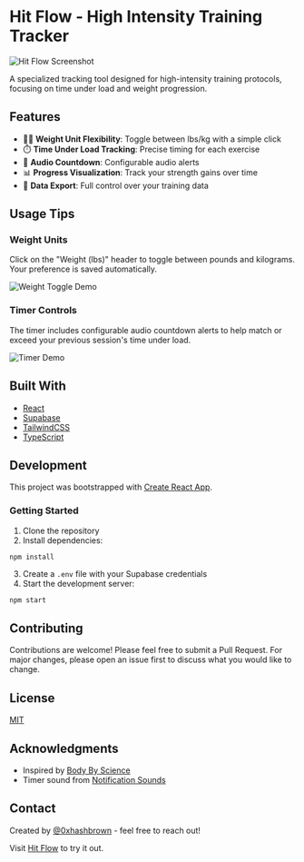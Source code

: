 # Hit Flow - High Intensity Training Tracker

![Hit Flow Screenshot](https://hitflow.xyz/screen-shot.png)

A specialized tracking tool designed for high-intensity training protocols, focusing on time under load and weight progression.

## Features

- 🏋️‍♂️ **Weight Unit Flexibility**: Toggle between lbs/kg with a simple click
- ⏱️ **Time Under Load Tracking**: Precise timing for each exercise
- 🔔 **Audio Countdown**: Configurable audio alerts
- 📊 **Progress Visualization**: Track your strength gains over time
- 💾 **Data Export**: Full control over your training data

## Usage Tips

### Weight Units
Click on the "Weight (lbs)" header to toggle between pounds and kilograms. Your preference is saved automatically.

![Weight Toggle Demo](https://hitflow.xyz/weight-toggle.gif)

### Timer Controls
The timer includes configurable audio countdown alerts to help match or exceed your previous session's time under load.

![Timer Demo](https://hitflow.xyz/timer-demo.gif)

## Built With

- [React](https://reactjs.org/)
- [Supabase](https://supabase.com/)
- [TailwindCSS](https://tailwindcss.com/)
- [TypeScript](https://www.typescriptlang.org/)

## Development

This project was bootstrapped with [Create React App](https://github.com/facebook/create-react-app).

### Getting Started

1. Clone the repository
2. Install dependencies:
```
npm install
```
3. Create a `.env` file with your Supabase credentials
4. Start the development server:
```bash
npm start
```

## Contributing

Contributions are welcome! Please feel free to submit a Pull Request. For major changes, please open an issue first to discuss what you would like to change.

## License

[MIT](https://choosealicense.com/licenses/mit/)

## Acknowledgments

- Inspired by [Body By Science](https://www.amazon.com/Body-Science-Research-Strength-Training/dp/0071597174)
- Timer sound from [Notification Sounds](https://notificationsounds.com/)

## Contact

Created by [@0xhashbrown](https://warpcast.com/0xhashbrown) - feel free to reach out!

Visit [Hit Flow](https://hitflow.xyz) to try it out.
